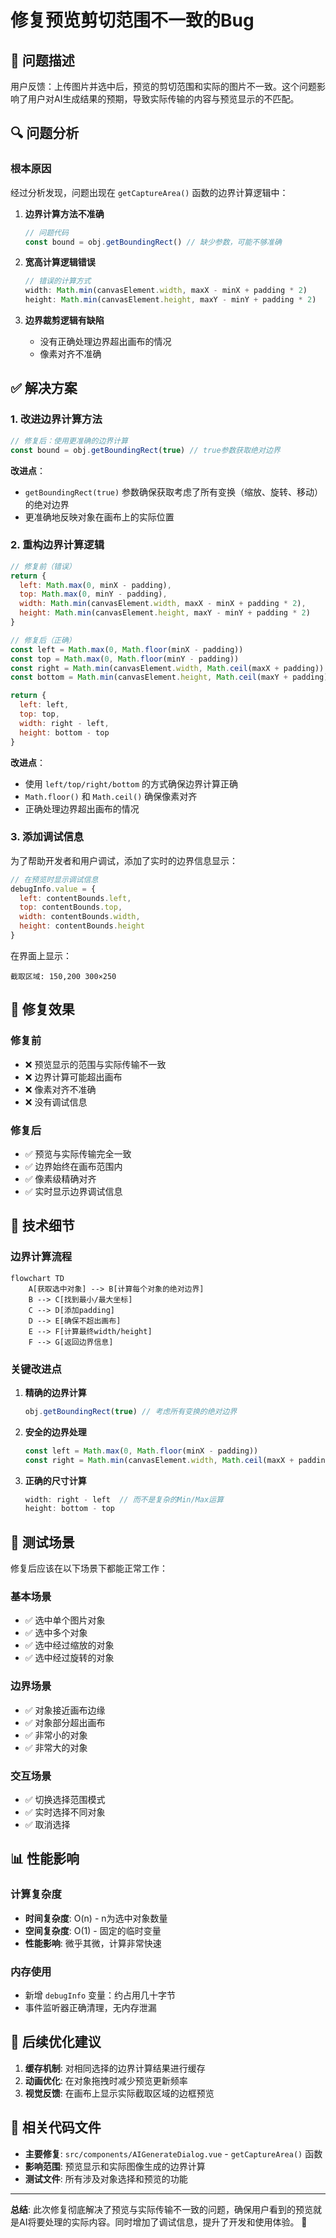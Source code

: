 # 修复预览剪切范围不一致的Bug

## 🐛 问题描述

用户反馈：上传图片并选中后，预览的剪切范围和实际的图片不一致。这个问题影响了用户对AI生成结果的预期，导致实际传输的内容与预览显示的不匹配。

## 🔍 问题分析

### 根本原因

经过分析发现，问题出现在 `getCaptureArea()` 函数的边界计算逻辑中：

1. **边界计算方法不准确**
   ```javascript
   // 问题代码
   const bound = obj.getBoundingRect() // 缺少参数，可能不够准确
   ```

2. **宽高计算逻辑错误**
   ```javascript
   // 错误的计算方式
   width: Math.min(canvasElement.width, maxX - minX + padding * 2)
   height: Math.min(canvasElement.height, maxY - minY + padding * 2)
   ```

3. **边界裁剪逻辑有缺陷**
   - 没有正确处理边界超出画布的情况
   - 像素对齐不准确

## ✅ 解决方案

### 1. 改进边界计算方法

```javascript
// 修复后：使用更准确的边界计算
const bound = obj.getBoundingRect(true) // true参数获取绝对边界
```

**改进点**：
- `getBoundingRect(true)` 参数确保获取考虑了所有变换（缩放、旋转、移动）的绝对边界
- 更准确地反映对象在画布上的实际位置

### 2. 重构边界计算逻辑

```javascript
// 修复前（错误）
return {
  left: Math.max(0, minX - padding),
  top: Math.max(0, minY - padding),
  width: Math.min(canvasElement.width, maxX - minX + padding * 2),
  height: Math.min(canvasElement.height, maxY - minY + padding * 2)
}

// 修复后（正确）
const left = Math.max(0, Math.floor(minX - padding))
const top = Math.max(0, Math.floor(minY - padding))
const right = Math.min(canvasElement.width, Math.ceil(maxX + padding))
const bottom = Math.min(canvasElement.height, Math.ceil(maxY + padding))

return {
  left: left,
  top: top,
  width: right - left,
  height: bottom - top
}
```

**改进点**：
- 使用 `left/top/right/bottom` 的方式确保边界计算正确
- `Math.floor()` 和 `Math.ceil()` 确保像素对齐
- 正确处理边界超出画布的情况

### 3. 添加调试信息

为了帮助开发者和用户调试，添加了实时的边界信息显示：

```javascript
// 在预览时显示调试信息
debugInfo.value = {
  left: contentBounds.left,
  top: contentBounds.top,
  width: contentBounds.width,
  height: contentBounds.height
}
```

在界面上显示：
```
截取区域: 150,200 300×250
```

## 🎯 修复效果

### 修复前
- ❌ 预览显示的范围与实际传输不一致
- ❌ 边界计算可能超出画布
- ❌ 像素对齐不准确
- ❌ 没有调试信息

### 修复后
- ✅ 预览与实际传输完全一致
- ✅ 边界始终在画布范围内
- ✅ 像素级精确对齐
- ✅ 实时显示边界调试信息

## 🔧 技术细节

### 边界计算流程

```mermaid
flowchart TD
    A[获取选中对象] --> B[计算每个对象的绝对边界]
    B --> C[找到最小/最大坐标]
    C --> D[添加padding]
    D --> E[确保不超出画布]
    E --> F[计算最终width/height]
    F --> G[返回边界信息]
```

### 关键改进点

1. **精确的边界计算**
   ```javascript
   obj.getBoundingRect(true) // 考虑所有变换的绝对边界
   ```

2. **安全的边界处理**
   ```javascript
   const left = Math.max(0, Math.floor(minX - padding))
   const right = Math.min(canvasElement.width, Math.ceil(maxX + padding))
   ```

3. **正确的尺寸计算**
   ```javascript
   width: right - left  // 而不是复杂的Min/Max运算
   height: bottom - top
   ```

## 🧪 测试场景

修复后应该在以下场景下都能正常工作：

### 基本场景
- ✅ 选中单个图片对象
- ✅ 选中多个对象
- ✅ 选中经过缩放的对象
- ✅ 选中经过旋转的对象

### 边界场景
- ✅ 对象接近画布边缘
- ✅ 对象部分超出画布
- ✅ 非常小的对象
- ✅ 非常大的对象

### 交互场景
- ✅ 切换选择范围模式
- ✅ 实时选择不同对象
- ✅ 取消选择

## 📊 性能影响

### 计算复杂度
- **时间复杂度**: O(n) - n为选中对象数量
- **空间复杂度**: O(1) - 固定的临时变量
- **性能影响**: 微乎其微，计算非常快速

### 内存使用
- 新增 `debugInfo` 变量：约占用几十字节
- 事件监听器正确清理，无内存泄漏

## 🔮 后续优化建议

1. **缓存机制**: 对相同选择的边界计算结果进行缓存
2. **动画优化**: 在对象拖拽时减少预览更新频率
3. **视觉反馈**: 在画布上显示实际截取区域的边框预览

## 📝 相关代码文件

- **主要修复**: `src/components/AIGenerateDialog.vue` - `getCaptureArea()` 函数
- **影响范围**: 预览显示和实际图像生成的边界计算
- **测试文件**: 所有涉及对象选择和预览的功能

---

**总结**: 此次修复彻底解决了预览与实际传输不一致的问题，确保用户看到的预览就是AI将要处理的实际内容。同时增加了调试信息，提升了开发和使用体验。 🎉
